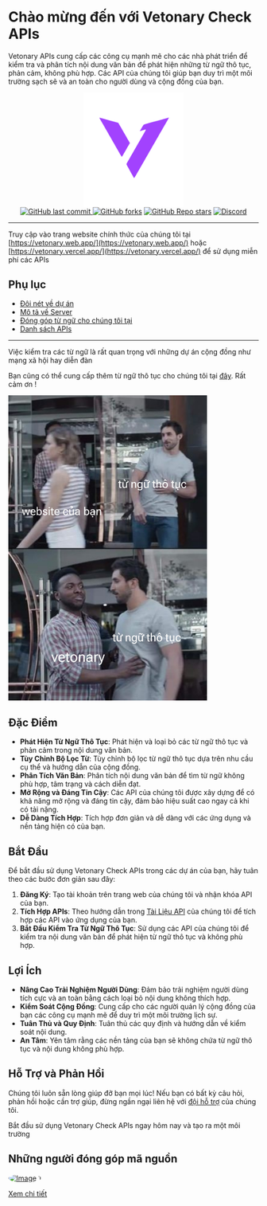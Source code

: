 
# Chào mừng đến với Vetonary Check APIs

Vetonary APIs cung cấp các công cụ mạnh mẽ cho các nhà phát triển để kiểm tra và phân tích nội dung văn bản để phát hiện những từ ngữ thô tục, phản cảm, không phù hợp. Các API của chúng tôi giúp bạn duy trì một môi trường sạch sẽ và an toàn cho người dùng và cộng đồng của bạn.

<p align="center">
  <a href="https://github.com/theanishtar/vetonary"> <img width="200px" align="center" src="./images/hero.png"></img></a> <br/>
  <a href=""><img alt="GitHub last commit" src="https://img.shields.io/github/last-commit/theanishtar/vetonary?display_timestamp=author&style=social&logo=git&labelColor=green&color=green">
</a>
  <a href=""><img src="https://img.shields.io/github/forks/theanishtar/vetonary" alt="GitHub forks"></a>
  <a href=""><img src="https://img.shields.io/github/stars/theanishtar/vetonary" alt="GitHub Repo stars"></a>
  <a href="https://discord.gg/WEpFsvBruk"><img alt="Discord" src="https://img.shields.io/discord/1215211262435135529?style=social&logo=discord&link=https%3A%2F%2Fdiscord.gg%2FmCnF9EqV">
</a>
</p>

---

Truy cập vào trang website chính thức của chúng tôi tại [https://vetonary.web.app/](https://vetonary.web.app/) hoặc [https://vetonary.vercel.app/](https://vetonary.vercel.app/) để sử dụng miễn phí các APIs

## Phụ lục

- [Đôi nét về dự án](https://www.facebook.com/groups/devoiminhdidauthe/permalink/24628197220157317/?mibextid=oFDknk)
- [Mô tả về Server](./README-API.md)
- [Đóng góp từ ngữ cho chúng tôi tại](https://theanishtar.github.io/vetonary/)
- [Danh sách APIs](./APIs.md)

---

Việc kiểm tra các từ ngữ là rất quan trọng với những dự án cộng đồng như mạng xã hội hay diễn đàn

Bạn cũng có thể cung cấp thêm từ ngữ thô tục cho chúng tôi tại [đây](). Rất cảm ơn !

<img width="400px" src="./images/81c6bf9dd803755d2c12.jpg"></img>

## Đặc Điểm

- **Phát Hiện Từ Ngữ Thô Tục**: Phát hiện và loại bỏ các từ ngữ thô tục và phản cảm trong nội dung văn bản.
- **Tùy Chỉnh Bộ Lọc Từ**: Tùy chỉnh bộ lọc từ ngữ thô tục dựa trên nhu cầu cụ thể và hướng dẫn của cộng đồng.
- **Phân Tích Văn Bản**: Phân tích nội dung văn bản để tìm từ ngữ không phù hợp, tâm trạng và cách diễn đạt.
- **Mở Rộng và Đáng Tin Cậy**: Các API của chúng tôi được xây dựng để có khả năng mở rộng và đáng tin cậy, đảm bảo hiệu suất cao ngay cả khi có tải nặng.
- **Dễ Dàng Tích Hợp**: Tích hợp đơn giản và dễ dàng với các ứng dụng và nền tảng hiện có của bạn.

## Bắt Đầu

Để bắt đầu sử dụng Vetonary Check APIs trong các dự án của bạn, hãy tuân theo các bước đơn giản sau đây:

1. **Đăng Ký**: Tạo tài khoản trên trang web của chúng tôi và nhận khóa API của bạn.
2. **Tích Hợp APIs**: Theo hướng dẫn trong [Tài Liệu API](apis.md) của chúng tôi để tích hợp các API vào ứng dụng của bạn.
3. **Bắt Đầu Kiểm Tra Từ Ngữ Thô Tục**: Sử dụng các API của chúng tôi để kiểm tra nội dung văn bản để phát hiện từ ngữ thô tục và không phù hợp.

## Lợi Ích

- **Nâng Cao Trải Nghiệm Người Dùng**: Đảm bảo trải nghiệm người dùng tích cực và an toàn bằng cách loại bỏ nội dung không thích hợp.
- **Kiểm Soát Cộng Đồng**: Cung cấp cho các người quản lý cộng đồng của bạn các công cụ mạnh mẽ để duy trì một môi trường lịch sự.
- **Tuân Thủ và Quy Định**: Tuân thủ các quy định và hướng dẫn về kiểm soát nội dung.
- **An Tâm**: Yên tâm rằng các nền tảng của bạn sẽ không chứa từ ngữ thô tục và nội dung không phù hợp.

## Hỗ Trợ và Phản Hồi

Chúng tôi luôn sẵn lòng giúp đỡ bạn mọi lúc! Nếu bạn có bất kỳ câu hỏi, phản hồi hoặc cần trợ giúp, đừng ngần ngại liên hệ với [đội hỗ trợ](mailto:support@vatonary.com) của chúng tôi.

Bắt đầu sử dụng Vetonary Check APIs ngay hôm nay và tạo ra một môi trường

## Những người đóng góp mã nguồn


<div style="list-style-type: none; padding: 0; margin: 0;">
    <div style="display: inline-block; margin-right: 10px;">
        <a href="https://github.com/theanishtar"><img src="https://avatars.githubusercontent.com/u/89396036?v=4" alt="Image 1" style="border-radius: 50%; width: 30px; height: 30px;"></a>
    </div>
    <!-- Add more images as needed -->
</div>

<a href="./CONTRIBUTING.md">Xem chi tiết</a>
